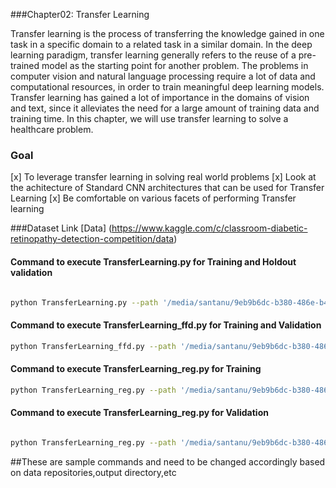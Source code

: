 ###Chapter02: Transfer Learning 

Transfer learning is the process of transferring the knowledge gained in one task in a
specific domain to a related task in a similar domain. In the deep learning paradigm,
transfer learning generally refers to the reuse of a pre-trained model as the starting point
for another problem. The problems in computer vision and natural language processing
require a lot of data and computational resources, in order to train meaningful deep
learning models. Transfer learning has gained a lot of importance in the domains of vision
and text, since it alleviates the need for a large amount of training data and training time. In
this chapter, we will use transfer learning to solve a healthcare problem.


### Goal 
[x] To leverage transfer learning in solving real world problems
[x] Look at the achitecture of Standard CNN architectures that can be used for Transfer Learning
[x] Be comfortable on various facets of performing Transfer learning 

###Dataset Link
[Data] (https://www.kaggle.com/c/classroom-diabetic-retinopathy-detection-competition/data)

#### Command to execute TransferLearning.py for Training and Holdout validation

```bash

python TransferLearning.py --path '/media/santanu/9eb9b6dc-b380-486e-b4fd-c424a325b976/book AI/Diabetic Retinopathy/Extra/assignment2_train_dataset/' --class_folders '["class0","class1","class2","class3","class4"]' --dim 224 --lr 1e-4 --batch_size 16 --epochs 20 --initial_layers_to_freeze 10 --model InceptionV3 --folds 5 --outdir '/home/santanu/ML_DS_Catalog-/Transfer_Learning_DR/'

```

#### Command to execute TransferLearning_ffd.py for Training and Validation



```bash
python TransferLearning_ffd.py --path '/media/santanu/9eb9b6dc-b380-486e-b4fd-c424a325b976/book AI/Diabetic Retinopathy/Extra/assignment2_train_dataset/' --class_folders '["class0","class1","class2","class3","class4"]' --dim 224 --lr 1e-4 --batch_size 32 --epochs 50 --initial_layers_to_freeze 10 --model InceptionV3 --outdir '/home/santanu/ML_DS_Catalog-/Transfer_Learning_DR/'

```

#### Command to execute TransferLearning_reg.py for Training 
```bash
python TransferLearning_reg.py --path '/media/santanu/9eb9b6dc-b380-486e-b4fd-c424a325b976/book AI/Diabetic Retinopathy/Extra/assignment2_train_dataset/' --class_folders '["class0","class1","class2","class3","class4"]' --dim 224 --lr 1e-4 --batch_size 32 --epochs 5 --initial_layers_to_freeze 10 --model InceptionV3 --folds 5 --outdir '/home/santanu/ML_DS_Catalog-/Transfer_Learning_DR/Regression/'

```
#### Command to execute TransferLearning_reg.py for Validation 

```bash

python TransferLearning_reg.py --path '/media/santanu/9eb9b6dc-b380-486e-b4fd-c424a325b976/book AI/Diabetic Retinopathy/Extra/assignment2_train_dataset/' --class_folders '["class0","class1","class2","class3","class4"]' --dim 224 --lr 1e-4 --batch_size 32 --model InceptionV3 --outdir '/home/santanu/ML_DS_Catalog-/Transfer_Learning_DR/Regression/' --mode validation --model_save_dest --'/home/santanu/ML_DS_Catalog-/Transfer_Learning_DR/Regression/model_dict.pkl' --folds 5

```

##These are sample commands and need to be changed accordingly based on data repositories,output directory,etc













 






